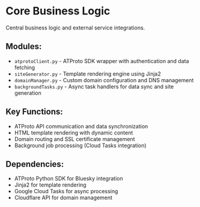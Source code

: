 # Core Business Logic

Central business logic and external service integrations.

## Modules:
- `atprotoClient.py` - ATProto SDK wrapper with authentication and data fetching
- `siteGenerator.py` - Template rendering engine using Jinja2
- `domainManager.py` - Custom domain configuration and DNS management
- `backgroundTasks.py` - Async task handlers for data sync and site generation

## Key Functions:
- ATProto API communication and data synchronization
- HTML template rendering with dynamic content
- Domain routing and SSL certificate management
- Background job processing (Cloud Tasks integration)

## Dependencies:
- ATProto Python SDK for Bluesky integration
- Jinja2 for template rendering
- Google Cloud Tasks for async processing
- Cloudflare API for domain management